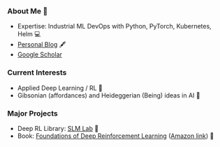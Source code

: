 ### About Me 👋

- Expertise: Industrial ML DevOps with Python, PyTorch, Kubernetes, Helm :computer:
- [Personal Blog](https://kengz.gitbook.io/blog/) :fountain_pen:
- [Google Scholar](https://scholar.google.com/citations?user=J0aM_cEAAAAJ&hl=en)

### Current Interests

- Applied Deep Learning / RL :mechanical_arm:
- Gibsonian (affordances) and Heideggerian (Being) ideas in AI 🤔

### Major Projects

- Deep RL Library: [SLM Lab](https://github.com/kengz/SLM-Lab) :microscope:
- Book: [Foundations of Deep Reinforcement Learning](https://slm-lab.gitbook.io/foundations-of-deep-rl/) ([Amazon link](https://www.amazon.com/dp/0135172381)) :book:
